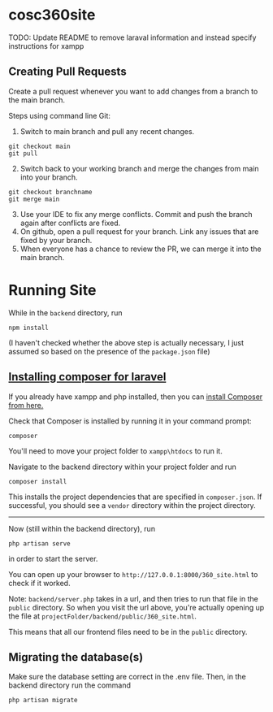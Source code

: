 # cosc360site

TODO: Update README to remove laraval information and instead specify instructions for xampp

## Creating Pull Requests
Create a pull request whenever you want to add changes from a branch to the main branch.

Steps using command line Git:
1. Switch to main branch and pull any recent changes.
```
git checkout main
git pull
```
2. Switch back to your working branch and merge the changes from main into your branch.
```
git checkout branchname
git merge main
```
3. Use your IDE to fix any merge conflicts. Commit and push the branch again after conflicts are fixed.
4. On github, open a pull request for your branch. Link any issues that are fixed by your branch.
5. When everyone has a chance to review the PR, we can merge it into the main branch.

# Running Site
While in the `backend` directory, run 
```
npm install
```
(I haven't checked whether the above step is actually necessary, I just assumed so based on the presence of the `package.json` file)

## [Installing composer for laravel](https://monovm.com/blog/how-to-install-laravel-on-local-host-xampp/)

If you already have xampp and php installed, then you can [install Composer from here.](https://getcomposer.org/)

Check that Composer is installed by running it in your command prompt:
```
composer
```

You'll need to move your project folder to `xampp\htdocs` to run it.

Navigate to the backend directory within your project folder and run
```
composer install
```
This installs the project dependencies that are specified in `composer.json`. If successful, you should see a `vendor` directory within the project directory.

---

Now (still within the backend directory), run

```
php artisan serve
```
in order to start the server.

You can open up your browser to `http://127.0.0.1:8000/360_site.html` to check if it worked.

Note: `backend/server.php` takes in a url, and then tries to run that file in the `public` directory. So when you visit the url above, you're actually opening up the file at `projectFolder/backend/public/360_site.html`.

This means that all our frontend files need to be in the `public` directory.

## Migrating the database(s)

Make sure the database setting are correct in the .env file. Then, in the backend directory run the command

```
php artisan migrate
```

